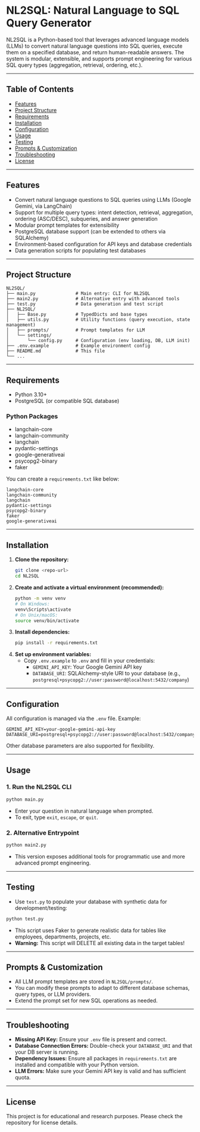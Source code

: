 # NL2SQL: Natural Language to SQL Query Generator

NL2SQL is a Python-based tool that leverages advanced language models (LLMs) to convert natural language questions into SQL queries, execute them on a specified database, and return human-readable answers. The system is modular, extensible, and supports prompt engineering for various SQL query types (aggregation, retrieval, ordering, etc.).

---

## Table of Contents
- [Features](#features)
- [Project Structure](#project-structure)
- [Requirements](#requirements)
- [Installation](#installation)
- [Configuration](#configuration)
- [Usage](#usage)
- [Testing](#testing)
- [Prompts & Customization](#prompts--customization)
- [Troubleshooting](#troubleshooting)
- [License](#license)

---

## Features
- Convert natural language questions to SQL queries using LLMs (Google Gemini, via LangChain)
- Support for multiple query types: intent detection, retrieval, aggregation, ordering (ASC/DESC), subqueries, and answer generation
- Modular prompt templates for extensibility
- PostgreSQL database support (can be extended to others via SQLAlchemy)
- Environment-based configuration for API keys and database credentials
- Data generation scripts for populating test databases

---

## Project Structure
```
NL2SQL/
├── main.py               # Main entry: CLI for NL2SQL
├── main2.py              # Alternative entry with advanced tools
├── test.py               # Data generation and test script
├── NL2SQL/
│   ├── Base.py           # TypedDicts and base types
│   ├── utils.py          # Utility functions (query execution, state management)
│   ├── prompts/          # Prompt templates for LLM
│   └── settings/
│       └── config.py     # Configuration (env loading, DB, LLM init)
├── .env.example          # Example environment config
├── README.md             # This file
└── ...
```

---

## Requirements
- Python 3.10+
- PostgreSQL (or compatible SQL database)

### Python Packages
- langchain-core
- langchain-community
- langchain
- pydantic-settings
- google-generativeai
- psycopg2-binary
- faker

You can create a `requirements.txt` like below:
```
langchain-core
langchain-community
langchain
pydantic-settings
psycopg2-binary
faker
google-generativeai
```

---

## Installation
1. **Clone the repository:**
   ```bash
   git clone <repo-url>
   cd NL2SQL
   ```
2. **Create and activate a virtual environment (recommended):**
   ```bash
   python -m venv venv
   # On Windows:
   venv\Scripts\activate
   # On Unix/macOS:
   source venv/bin/activate
   ```
3. **Install dependencies:**
   ```bash
   pip install -r requirements.txt
   ```
4. **Set up environment variables:**
   - Copy `.env.example` to `.env` and fill in your credentials:
     - `GEMINI_API_KEY`: Your Google Gemini API key
     - `DATABASE_URI`: SQLAlchemy-style URI to your database (e.g., `postgresql+psycopg2://user:password@localhost:5432/company`)

---

## Configuration
All configuration is managed via the `.env` file. Example:
```
GEMINI_API_KEY=your-google-gemini-api-key
DATABASE_URI=postgresql+psycopg2://user:password@localhost:5432/company
```
Other database parameters are also supported for flexibility.

---

## Usage
### 1. Run the NL2SQL CLI
```bash
python main.py
```
- Enter your question in natural language when prompted.
- To exit, type `exit`, `escape`, or `quit`.

### 2. Alternative Entrypoint
```bash
python main2.py
```
- This version exposes additional tools for programmatic use and more advanced prompt engineering.

---

## Testing
- Use `test.py` to populate your database with synthetic data for development/testing:
```bash
python test.py
```
- This script uses Faker to generate realistic data for tables like employees, departments, projects, etc.
- **Warning:** This script will DELETE all existing data in the target tables!

---

## Prompts & Customization
- All LLM prompt templates are stored in `NL2SQL/prompts/`.
- You can modify these prompts to adapt to different database schemas, query types, or LLM providers.
- Extend the prompt set for new SQL operations as needed.

---

## Troubleshooting
- **Missing API Key:** Ensure your `.env` file is present and correct.
- **Database Connection Errors:** Double-check your `DATABASE_URI` and that your DB server is running.
- **Dependency Issues:** Ensure all packages in `requirements.txt` are installed and compatible with your Python version.
- **LLM Errors:** Make sure your Gemini API key is valid and has sufficient quota.

---

## License
This project is for educational and research purposes. Please check the repository for license details.